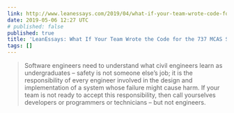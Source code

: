 ```yaml
---
link: http://www.leanessays.com/2019/04/what-if-your-team-wrote-code-for-737.html?m=1
date: 2019-05-06 12:27 UTC
# published: false
published: true
title: 'LeanEssays: What If Your Team Wrote the Code for the 737 MCAS System?'
tags: []
---
```


> Software engineers need to understand what civil engineers learn as undergraduates – safety is not someone else’s job; it is the responsibility of every engineer involved in the design and implementation of a system whose failure might cause harm. If your team is not ready to accept this responsibility, then call yourselves developers or programmers or technicians – but not engineers.
